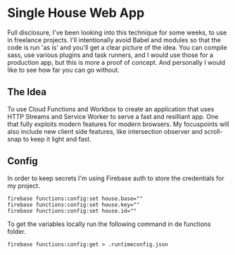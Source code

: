 # Single House Web App

Full disclosure, I've been looking into this technique for some weeks, to use in freelance projects. I'll intentionally avoid Babel and modules so that the code is run 'as is' and you'll get a clear picture of the idea. You can compile sass, use various plugins and task runners, and I would use those for a production app, but this is more a proof of concept. And personally I would like to see how far you can go without.

## The Idea

To use Cloud Functions and Workbox to create an application that uses HTTP Streams and Service Worker to serve a fast and resilliant app. One that fully exploits modern features for modern browsers. My focuspoints will also include new client side features, like intersection observer and scroll-snap to keep it light and fast.

## Config

In order to keep secrets I'm using Firebase auth to store the credentials for my project.

```
firebase functions:config:set house.base=""
firebase functions:config:set house.key=""
firebase functions:config:set house.id=""
```

To get the variables locally run the following command in de functions folder.

```
firebase functions:config:get > .runtimeconfig.json
```

